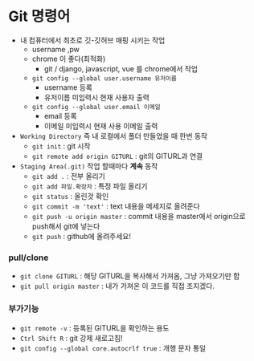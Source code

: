 # Git 명령어

+ 내 컴퓨터에서 최초로 깃-깃허브 매핑 시키는 작업
  + username ,pw
  + chrome 이 좋다(최적화)
    + git / django, javascript, vue 를 chrome에서 작업
  + `git config --global user.username 유저이름`
    + username 등록
    + 유저이름 미입력시 현재 사용자 출력
  + `git config --global user.email 이메일`
    + email 등록
    + 이메일 미입력시 현재 사용 이메일 출력
+ `Working Directory`  즉 내 로컬에서 폴더 만들었을 때 한번 동작
  + `git init` : git 시작
  + `git remote add origin GITURL` : git의 GITURL과 연결
+ `Staging Area(.git)` 작업 할때마다 **계속** 동작
  + `git add .` : 전부 올리기
  + `git add 파일.확장자` : 특정 파일 올리기
  + `git status` : 올린것 확인
  + `git commit -m 'text'` : text 내용을 메세지로 올려준다
  + `git push -u origin master` : commit 내용을 master에서 origin으로 push해서 git에 넣는다
  + `git push` : github에 올려주세요!

### pull/clone

+ `git clone GITURL` : 해당 GITURL을 복사해서 가져옴, 그냥 가져오기만 함
+ `git pull origin master` : 내가 가져온 이 코드를 직접 조지겠다.

### 부가기능

+ `git remote -v` : 등록된 GITURL을 확인하는 용도
+ `Ctrl Shift R` : git 강제 새로고침!
+ `git config --global core.autocrlf true` : 개행 문자 통일